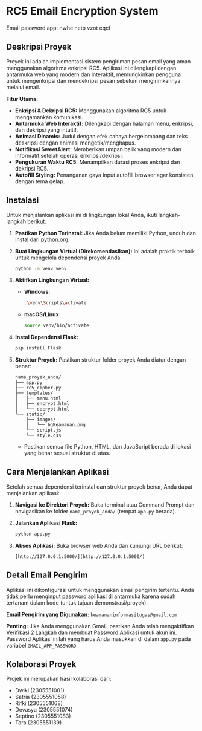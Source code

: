 # RC5 Email Encryption System
 Email password app: hwhe netp vzot eqcf
 
## Deskripsi Proyek
Proyek ini adalah implementasi sistem pengiriman pesan email yang aman menggunakan algoritma enkripsi RC5. Aplikasi ini dilengkapi dengan antarmuka web yang modern dan interaktif, memungkinkan pengguna untuk mengenkripsi dan mendekripsi pesan sebelum mengirimkannya melalui email.

**Fitur Utama:**
* **Enkripsi & Dekripsi RC5:** Menggunakan algoritma RC5 untuk mengamankan komunikasi.
* **Antarmuka Web Interaktif:** Dilengkapi dengan halaman menu, enkripsi, dan dekripsi yang intuitif.
* **Animasi Dinamis:** Judul dengan efek cahaya bergelombang dan teks deskripsi dengan animasi mengetik/menghapus.
* **Notifikasi SweetAlert:** Memberikan umpan balik yang modern dan informatif setelah operasi enkripsi/dekripsi.
* **Pengukuran Waktu RC5:** Menampilkan durasi proses enkripsi dan dekripsi RC5.
* **Autofill Styling:** Penanganan gaya input autofill browser agar konsisten dengan tema gelap.

## Instalasi

Untuk menjalankan aplikasi ini di lingkungan lokal Anda, ikuti langkah-langkah berikut:

1.  **Pastikan Python Terinstal:**
    Jika Anda belum memiliki Python, unduh dan instal dari [python.org](https://www.python.org/).

2.  **Buat Lingkungan Virtual (Direkomendasikan):**
    Ini adalah praktik terbaik untuk mengelola dependensi proyek Anda.
    ```bash
    python -m venv venv
    ```

3.  **Aktifkan Lingkungan Virtual:**
    * **Windows:**
        ```bash
        .\venv\Scripts\activate
        ```
    * **macOS/Linux:**
        ```bash
        source venv/bin/activate
        ```

4.  **Instal Dependensi Flask:**
    ```bash
    pip install Flask
    ```

5.  **Struktur Proyek:**
    Pastikan struktur folder proyek Anda diatur dengan benar:
    ```
    nama_proyek_anda/
    ├── app.py
    ├── rc5_cipher.py
    ├── templates/
    │   ├── menu.html
    │   ├── encrypt.html
    │   └── decrypt.html
    └── static/
        ├── images/
        │   └── bgKeamanan.png 
        └── script.js           
        └── style.css           
    ```
    * Pastikan semua file Python, HTML, dan JavaScript berada di lokasi yang benar sesuai struktur di atas.

## Cara Menjalankan Aplikasi

Setelah semua dependensi terinstal dan struktur proyek benar, Anda dapat menjalankan aplikasi:

1.  **Navigasi ke Direktori Proyek:**
    Buka terminal atau Command Prompt dan navigasikan ke folder `nama_proyek_anda/` (tempat `app.py` berada).

2.  **Jalankan Aplikasi Flask:**
    ```bash
    python app.py
    ```

3.  **Akses Aplikasi:**
    Buka browser web Anda dan kunjungi URL berikut:
    ```
    [http://127.0.0.1:5000/](http://127.0.0.1:5000/)
    ```

## Detail Email Pengirim

Aplikasi ini dikonfigurasi untuk menggunakan email pengirim tertentu. Anda tidak perlu menginput password aplikasi di antarmuka karena sudah tertanam dalam kode (untuk tujuan demonstrasi/proyek).

**Email Pengirim yang Digunakan:**
`keamananinformasitugas@gmail.com`

**Penting:** Jika Anda menggunakan Gmail, pastikan Anda telah mengaktifkan [Verifikasi 2 Langkah](https://support.google.com/accounts/answer/185834) dan membuat [Password Aplikasi](https://support.google.com/accounts/answer/185834?hl=id#apppasswords) untuk akun ini. Password Aplikasi inilah yang harus Anda masukkan di dalam `app.py` pada variabel `GMAIL_APP_PASSWORD`.

## Kolaborasi Proyek

Projek ini merupakan hasil kolaborasi dari:
* Dwiki (2305551001)
* Satria (2305551058)
* Rifki (2305551068)
* Devasya (2305551074)
* Septino (2305551083)
* Tara (2305551139)